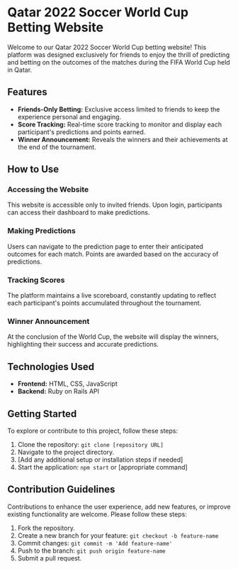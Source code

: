 # Qatar 2022 Soccer World Cup Betting Website

Welcome to our Qatar 2022 Soccer World Cup betting website! This platform was designed exclusively for friends to enjoy the thrill of predicting and betting on the outcomes of the matches during the FIFA World Cup held in Qatar.

## Features

- **Friends-Only Betting:** Exclusive access limited to friends to keep the experience personal and engaging.
- **Score Tracking:** Real-time score tracking to monitor and display each participant's predictions and points earned.
- **Winner Announcement:** Reveals the winners and their achievements at the end of the tournament.

## How to Use

### Accessing the Website
This website is accessible only to invited friends. Upon login, participants can access their dashboard to make predictions.

### Making Predictions
Users can navigate to the prediction page to enter their anticipated outcomes for each match. Points are awarded based on the accuracy of predictions.

### Tracking Scores
The platform maintains a live scoreboard, constantly updating to reflect each participant's points accumulated throughout the tournament.

### Winner Announcement
At the conclusion of the World Cup, the website will display the winners, highlighting their success and accurate predictions.

## Technologies Used
- **Frontend:** HTML, CSS, JavaScript
- **Backend:** Ruby on Rails API

## Getting Started
To explore or contribute to this project, follow these steps:

1. Clone the repository: `git clone [repository URL]`
2. Navigate to the project directory.
3. [Add any additional setup or installation steps if needed]
4. Start the application: `npm start` or [appropriate command]

## Contribution Guidelines
Contributions to enhance the user experience, add new features, or improve existing functionality are welcome. Please follow these steps:

1. Fork the repository.
2. Create a new branch for your feature: `git checkout -b feature-name`
3. Commit changes: `git commit -m 'Add feature-name'`
4. Push to the branch: `git push origin feature-name`
5. Submit a pull request.
